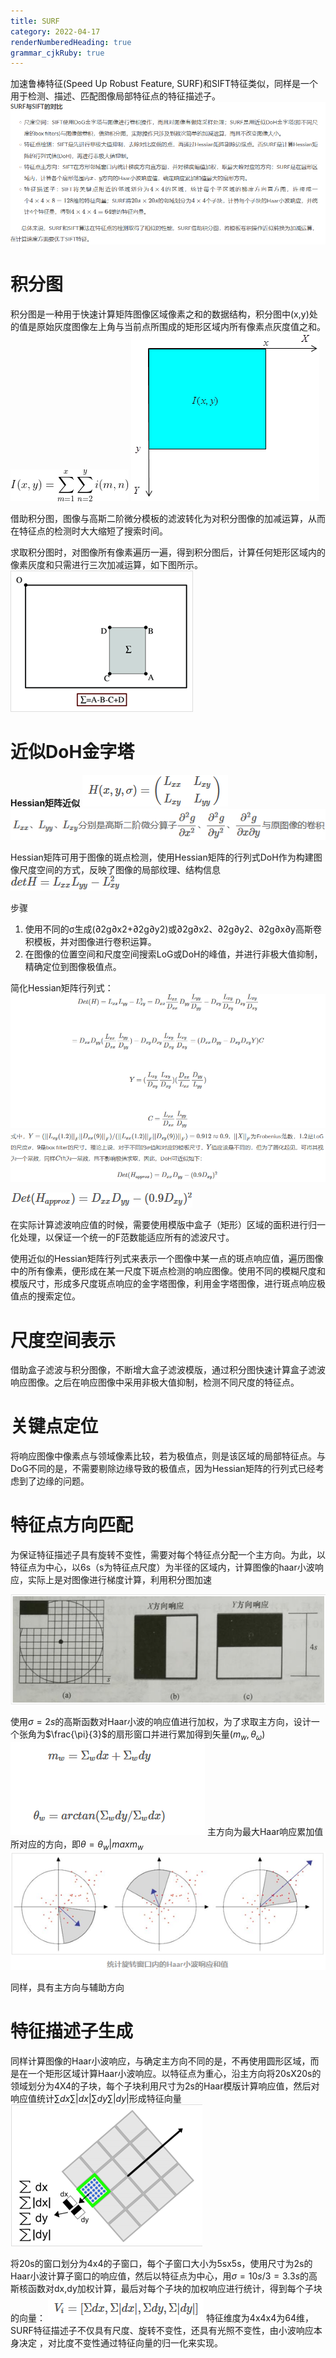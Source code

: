 ```yaml
---
title: SURF
category: 2022-04-17
renderNumberedHeading: true
grammar_cjkRuby: true
---
```



加速鲁棒特征(Speed Up Robust Feature, SURF)和SIFT特征类似，同样是一个用于检测、描述、匹配图像局部特征点的特征描述子。
![enter description here](./images/1650179648130.png)

# 积分图
积分图是一种用于快速计算矩阵图像区域像素之和的数据结构，积分图中(x,y)处的值是原始灰度图像左上角与当前点所围成的矩形区域内所有像素点灰度值之和。
![enter description here](./images/1650180091196.png)
![enter description here](./images/1650180098427.png)

借助积分图，图像与高斯二阶微分模板的滤波转化为对积分图像的加减运算，从而在特征点的检测时大大缩短了搜索时间。

求取积分图时，对图像所有像素遍历一遍，得到积分图后，计算任何矩形区域内的像素灰度和只需进行三次加减运算，如下图所示。
![enter description here](./images/1650180197970.png)
# 近似DoH金字塔

**Hessian矩阵近似**
![enter description here](./images/1650180611855.png)
![enter description here](./images/1650180635075.png)

Hessian矩阵可用于图像的斑点检测，使用Hessian矩阵的行列式DoH作为构建图像尺度空间的方式，反映了图像的局部纹理、结构信息
![enter description here](./images/1650180750230.png)

步骤
1. 使用不同的σ生成(∂2g∂x2+∂2g∂y2)或∂2g∂x2、∂2g∂y2、∂2g∂x∂y高斯卷积模板，并对图像进行卷积运算。
2. 在图像的位置空间和尺度空间搜索LoG或DoH的峰值，并进行非极大值抑制，精确定位到图像极值点。

简化Hessian矩阵行列式：
![enter description here](./images/1650181179571.png)
![enter description here](./images/1650181194933.png)

![enter description here](./images/1650181254164.png)

在实际计算滤波响应值的时候，需要使用模版中盒子（矩形）区域的面积进行归一化处理，以保证一个统一的F范数能适应所有的滤波尺寸。

使用近似的Hessian矩阵行列式来表示一个图像中某一点的斑点响应值，遍历图像中的所有像素，便形成在某一尺度下斑点检测的响应图像。使用不同的模糊尺度和模版尺寸，形成多尺度斑点响应的金字塔图像，利用金字塔图像，进行斑点响应极值点的搜索定位。

# 尺度空间表示
借助盒子滤波与积分图像，不断增大盒子滤波模版，通过积分图快速计算盒子滤波响应图像。之后在响应图像中采用非极大值抑制，检测不同尺度的特征点。

# 关键点定位
将响应图像中像素点与领域像素比较，若为极值点，则是该区域的局部特征点。与DoG不同的是，不需要剔除边缘导致的极值点，因为Hessian矩阵的行列式已经考虑到了边缘的问题。

# 特征点方向匹配
为保证特征描述子具有旋转不变性，需要对每个特征点分配一个主方向。为此，以特征点为中心，以6s（s为特征点尺度）为半径的区域内，计算图像的haar小波响应，实际上是对图像进行梯度计算，利用积分图加速

![enter description here](./images/1650184521693.png)

使用$\sigma=2s$的高斯函数对Haar小波的响应值进行加权，为了求取主方向，设计一个张角为$\frac{\pi}{3}$的扇形窗口并进行累加得到矢量$(m_{w},\theta_{\omega})$
![enter description here](./images/1650184727571.png)
主方向为最大Haar响应累加值所对应的方向，即$\theta=\theta_w|maxm_w$
![enter description here](./images/1650184781570.png)

同样，具有主方向与辅助方向

# 特征描述子生成
同样计算图像的Haar小波响应，与确定主方向不同的是，不再使用圆形区域，而是在一个矩形区域计算Haar小波响应。以特征点为重心，沿主方向将20sX20s的领域划分为4X4的子块，每个子块利用尺寸为2s的Haar模版计算响应值，然后对响应值统计$\sum{}dx$$\sum{}|dx|$$\sum{}dy$$\sum{}|dy|$形成特征向量
![enter description here](./images/1650185871948.png)

将20s的窗口划分为4x4的子窗口，每个子窗口大小为5sx5s，使用尺寸为2s的Haar小波计算子窗口的响应值，然后以特征点为中心，用$\sigma=10s/3=3.3s$的高斯核函数对dx,dy加权计算，最后对每个子块的加权响应进行统计，得到每个子块的向量：
![enter description here](./images/1650186042661.png)
特征维度为4x4x4为64维，SURF特征描述子不仅具有尺度、旋转不变性，还具有光照不变性，由小波响应本身决定 ，对比度不变性通过特征向量的归一化来实现。
